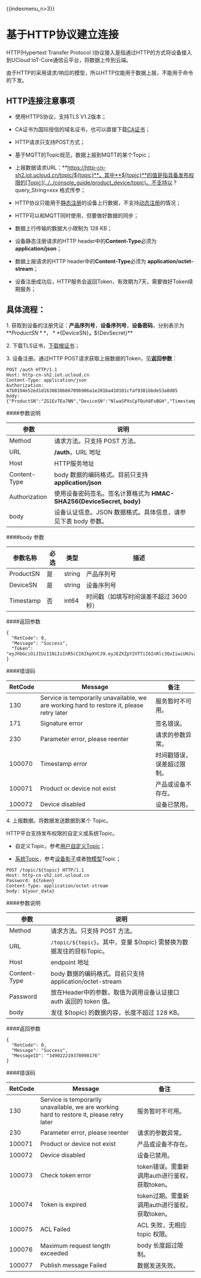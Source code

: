 {{indexmenu_n>3}}

# 基于HTTP协议建立连接

HTTP(Hypertext Transfer Protocol )协议接入是指通过HTTP的方式将设备接入到UCloud IoT-Core通信云平台，将数据上传到云端。

由于HTTP的采用请求/响应的模型，所以HTTP仅能用于数据上报，不能用于命令的下发。



## HTTP连接注意事项

- 使用HTTPS协议，支持TLS V1.2版本；

- CA证书为国际授信的域名证书，也可以直接下载[CA证书](http://uiot.cn-sh2.ufileos.com/iot_ca.crt)；

- HTTP请求只支持POST方式；

- 基于MQTT的Topic规范，数据上报到MQTT的某个Topic；

- 上报数据请求URL：**https://http-cn-sh2.iot.ucloud.cn/topic/${topic}**。其中**${topic}**的值是指具备发布权限的[Topic](../../console_guide/product_device/topic)。不支持以 ?query_String=xxx 格式传参；

- HTTP协议只能用于[静态注册](../device_develop_guide/authenticate_devices/unique-certificate-per-device_authentication)的设备上行数据，不支持[动态注册](../device_develop_guide/authenticate_devices/unique-certificate-per-product_authentication)的情况；

- HTTP可以和MQTT同时使用，但要做好数据的同步；

- 数据上行传输的数据大小限制为 128 KB；

- 设备静态注册请求的HTTP header中的**Content-Type**必须为 **application/json**；

- 数据上报请求的HTTP header中的**Content-Type**必须为 **application/octet-stream**；

- 设备注册成功后，HTTP服务会返回Token，有效期为7天，需要做好Token续期服务；


## 具体流程：


1\. 获取到设备的注册凭证：**产品序列号**，**设备序列号**，**设备密码**，分别表示为**${ProductSN}**，**${DeviceSN}**，**${DevSecret}** 

2\. 下载TLS证书，[下载根证书](http://uiot.cn-sh2.ufileos.com/iot_ca.crt)；

3\. 设备注册。通过HTTP POST请求获取上报数据的Token，见**返回参数**：

```
POST /auth HTTP/1.1
Host: http-cn-sh2.iot.ucloud.cn
Content-Type: application/json
Authorization: 47b0194e52ed1d1630830b66709b906a1e201ba410101cfaf9381bbde53a0d85
body: {"ProductSN":"ZG1EvTEa7NN","DeviceSN":"NlwaSPXsCpTQuh8FxBGH","Timestamp":"1501668289957"}
```  


####参数说明

|参数|说明|
|---|---|
|Method|请求方法。只支持 POST 方法。|
|URL|**/auth**，URL 地址|
|Host|HTTP服务地址|
|Content-Type|body 数据的编码格式。目前只支持 **application/json**|
|Authorization|使用设备密码签名。签名计算格式为 **HMAC-SHA256(DeviceSecret, body)**|
|body|设备认证信息。JSON 数据格式。具体信息，请参见下表 body 参数。|


####body 参数


|参数名称|必选|类型|描述|
|---|---|---|---|
|ProductSN|是|string|产品序列号|
|DeviceSN|是|string|设备序列号|
|Timestamp|否|int64|时间戳（如填写时间误差不超过 3600 秒）|


####返回参数

```
{
  "RetCode": 0,
  "Message": "Success",
  "Token": "eyJhbGciOiJIUzI1NiIsInR5cCI6IkpXVCJ9.eyJEZXZpY2VTTiI6InRlc3QxIiwiUHJvZHVjdFNOIjoiZzR3ZmFycTMweXp4YXkyMyIsImV4cCI6MTU2NzA1ODg5OSwiaWF0IjoxNTY2NDU0MDk5fQ.wN1XNVciI27nTeIqCjbYKdmTaifJrGJm_DmDDpIoabs"
}
```

####错误码

|RetCode|Message|备注|
|---|---|---|
|130|Service is temporarily unavailable, we are working hard to restore it, please retry later|服务暂时不可用。|
|171|Signature error|签名错误。|
|230|Parameter error, please reenter|请求的参数异常。|
|100070|Timestamp error|时间戳错误，误差超过限制。|
|100071|Product or device not exist|产品或设备不存在。|
|100072|Device disabled|设备已禁用。|


4\. 上报数据。将数据发送数据到某个 Topic。  

HTTP平台支持发布权限的自定义或系统Topic。

- 自定义Topic，参考[用户自定义Topic](../console_guide/product_device/topic#用户自定义Topic)；

- [系统Topic](../console_guide/product_device/topic#系统Topic)，参考[设备影子](../console_guide/device_shadow/waht_is_deviceshadow)或者[物模型](../console_guide/thingmode/what_is_thingmode)Topic；


```
POST /topic/${topic} HTTP/1.1
Host: http-cn-sh2.iot.ucloud.cn
Password: ${token}
Content-Type: application/octet-stream
body: ${your_data}
```


####参数说明


|参数|说明|
|---|---|
|Method|请求方法。只支持 POST 方法。|
|URL|`/topic/${topic}`。其中，变量 ${topic} 需替换为数据发往的目标Topic。|
|Host|endpoint 地址|
|Content-Type|body 数据的编码格式。目前只支持 application/octet-stream|
|Password|放在Header中的参数，取值为调用设备认证接口 auth 返回的 token 值。|
|body|发往 ${topic} 的数据内容，长度不超过 128 KB。|


####返回参数


```
{
  "RetCode": 0,
  "Message": "Success",
  "MessageID": "349022219378098176"
}
```

####错误码


|RetCode|Message|备注|
|---|---|---|
|130|Service is temporarily unavailable, we are working hard to restore it, please retry later|服务暂时不可用。|
|230|Parameter error, please reenter|请求的参数异常。|
|100071|Product or device not exist|产品或设备不存在。|
|100072|Device disabled|设备已禁用。|
|100073|Check token error|token错误。需重新调用auth进行鉴权，获取token。|
|100074|Token is expired|token过期。需重新调用auth进行鉴权，获取token。|
|100075|ACL Failed|ACL 失败，无相应 topic 权限。|
|100076|Maximum request length exceeded|body 长度超过限制。|
|100077|Publish message Failed|数据发送失败。|

